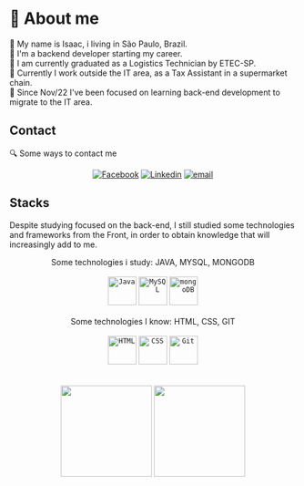 
# 👋 About me
🔹 My name is Isaac, i living in São Paulo, Brazil.<br>
🔹 I'm a backend developer starting my career.<br>
🔹 I am currently graduated as a Logistics Technician by ETEC-SP.<br>
🔹 Currently I work outside the IT area, as a Tax Assistant in a supermarket chain.<br>
🔹 Since Nov/22 I've been focused on learning back-end development to migrate to the IT area.<br>


## Contact
🔍 Some ways to contact me
<div align="center"> 
<a href="https://web.facebook.com/isaaccelso" target="_blank"><img src="https://img.shields.io/badge/Facebook-1877F2?style=for-the-badge&logo=facebook&logoColor=white" alt="Facebook" title="Facebook" target="_blank"></a>
<a href="https://www.linkedin.com/in/isaaccelso/" target="_blank"><img src="https://img.shields.io/badge/LinkedIn-0077B5?style=for-the-badge&logo=linkedin&logoColor=white" alt="Linkedin" title="Linkedin" target="_blank"></a>
  <a href="mailto:isaac.celsoa@gmail.com" target="_blank"><img src="https://img.shields.io/badge/Gmail-D14836?style=for-the-badge&logo=gmail&logoColor=white" alt="email" title="email" target="_blank"></a>
</div>

## Stacks
Despite studying focused on the back-end, I still studied some technologies and frameworks from the Front, in order to obtain knowledge that will increasingly add to me.

<div align="center">
Some technologies i study: JAVA, MYSQL, MONGODB
<br>
<br>
	<code><img height="50" src="https://user-images.githubusercontent.com/25181517/117201156-9a724800-adec-11eb-9a9d-3cd0f67da4bc.png" alt="Java" title="Java" /></code>
	<code><img height="50" src="https://user-images.githubusercontent.com/25181517/183896128-ec99105a-ec1a-4d85-b08b-1aa1620b2046.png" alt="MySQL" title="MySQL" /></code>
	<code><img height="50" src="https://user-images.githubusercontent.com/25181517/182884177-d48a8579-2cd0-447a-b9a6-ffc7cb02560e.png" alt="mongoDB" title="mongoDB" /></code>
<br>
<br>
Some technologies I know: HTML, CSS, GIT
<br>
<br>
<code><img height="50" src="https://user-images.githubusercontent.com/25181517/192158954-f88b5814-d510-4564-b285-dff7d6400dad.png" alt="HTML" title="HTML" /></code>
	<code><img height="50" src="https://user-images.githubusercontent.com/25181517/183898674-75a4a1b1-f960-4ea9-abcb-637170a00a75.png" alt="CSS" title="CSS" /></code>
	<code><img height="50" src="https://user-images.githubusercontent.com/25181517/192108372-f71d70ac-7ae6-4c0d-8395-51d8870c2ef0.png" alt="Git" title="Git" /></code>
	
</div>
<br>
<br> 
<div align="center">
<img height="160em" src="https://github-readme-stats.vercel.app/api?username=isaaccelso&show_icons=true&theme=transparent"/>
<img height="160em" src="https://github-readme-stats.vercel.app/api/top-langs/?username=isaaccelso&layout=compact&theme=transparent"/>
</div>
